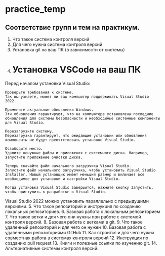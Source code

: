 # practice_temp

## Соответствие групп и тем на практикум.

1. Что такое система контроля версий
2. Для чего нужна система контроля версий
3. Установка git на ваш ПК (в зависимости от системы)
4. # Установка VSCode на ваш ПК #
Перед началом установки Visual Studio:

    Проверьте требования к системе. 
    Так вы узнаете, может ли ваш компьютер поддерживать Visual Studio 2022.

    Примените актуальные обновления Windows. 
    Эти обновления гарантируют, что на компьютере установлены последние обновления для системы безопасности и необходимые системные компоненты для Visual Studio.

    Перезагрузите систему. 
    Перезагрузка гарантирует, что ожидающие установки или обновления компоненты не будут препятствовать установке Visual Studio.

    Освободите место. 
    Удалите ненужные файлы и приложения с системного диска. Например, запустите приложение очистки диска.

    Теперь скачайте файл начального загрузчика Visual Studio.
    Запустите файл начального загрузчика, чтобы установить Visual Studio Installer. Новый установщик имеет меньший размер и включает все необходимое для установки и настройки Visual Studio.
    
    Когда установка Visual Studio завершится, нажмите кнопку Запустить, чтобы приступить к разработке в Visual Studio.

Visual Studio 2022 можно установить параллельно с предыдущими версиями. 
5. Что такое репозиторий и инструкция по созданию локальных репозиториев.
6. Базовая работа с локальным репозиторием
7. Что такое ветки и для чего они нужны при работе с системой контроля версий.
8. Базовая работа с ветками в git.
9. Что такое удаленный репозиторий и для чего он нужен
10. Базовая работа с удаленными репозиториями GitHub
11. Как строится и для чего нужна совместная работа в системах контроля версий
12. Инструкция по созданию pull request
13. Книги и полезные ссылки по изучению git.
14. Альтернативные системы контроля версий.
